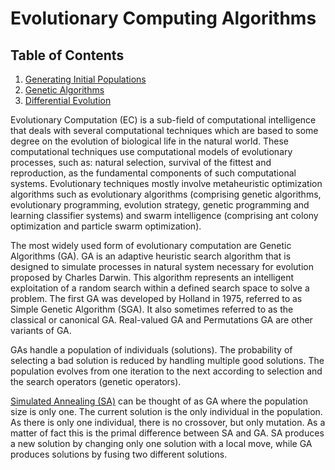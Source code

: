 # Evolutionary Computing Algorithms

## Table of Contents
1. [Generating Initial Populations](GeneratingInitialPopulations.ipynb)
2. [Genetic Algorithms](GeneticAlgorithms.ipynb)
3. [Differential Evolution](DifferentialEvolution.md)


Evolutionary Computation (EC) is a sub-field of computational intelligence that deals with several computational techniques which are based to some degree on the evolution of biological life in the natural world. These computational techniques use computational models of evolutionary processes, such as: natural selection, survival of the fittest and reproduction, as the fundamental components of such computational systems. Evolutionary techniques mostly involve metaheuristic optimization algorithms such as evolutionary algorithms (comprising genetic algorithms, evolutionary programming, evolution strategy, genetic programming and learning classifier systems) and swarm intelligence (comprising ant colony optimization and particle swarm optimization). 

The most widely used form of evolutionary computation are Genetic Algorithms (GA). GA is an adaptive heuristic search algorithm that is designed to simulate processes in natural system necessary for evolution proposed by Charles Darwin. This algorithm represents an intelligent exploitation of a random search within a defined search space to solve a problem. The first GA was developed by Holland in 1975, referred to as Simple Genetic Algorithm (SGA). It also sometimes referred to as the classical or canonical GA. Real-valued GA and Permutations GA are other variants of GA. 

GAs handle a population of individuals (solutions). The probability of selecting a bad solution is reduced by handling multiple good solutions.  The population evolves from one iteration to the next according to selection and the search operators (genetic operators).

[Simulated Annealing (SA)](../TrajectoryAlgorithms/SimulatedAnnealing.ipynb) can be thought of as GA where the population size is only one. The current solution is the only individual in the population. 
As there is only one individual, there is no crossover, but only mutation. As a matter of fact this is the primal difference between SA and GA. 
SA produces a new solution by changing only one solution with a local move, while GA produces solutions by fusing two different solutions.